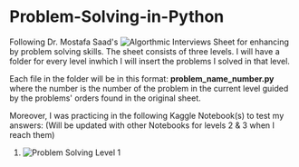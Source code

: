 # Problem-Solving-in-Python
Following Dr. Mostafa Saad's ![Algorthmic Interviews Sheet]() for enhancing by problem solving skills. The sheet consists of three levels. I will have a folder for every level inwhich I will insert the problems I solved in that level.

Each file in the folder will be in this format: **problem_name_number.py** where the number is the number of the problem in the current level guided by the problems' orders found in the original sheet.

Moreover, I was practicing in the following Kaggle Notebook(s) to test my answers: (Will be updated with other Notebooks for levels 2 & 3 when I reach them)
1. ![Problem Solving Level 1](https://www.kaggle.com/bahgat94/problem-solving-level-1)
